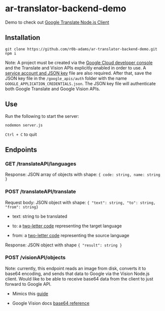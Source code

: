 # ar-translator-backend-demo

Demo to check out [Google Translate Node.js Client](https://cloud.google.com/nodejs/docs/reference/translate/latest/translate/v2.translate#_google_cloud_translate_v2_Translate_translate_member_1_)

## Installation

```
git clone https://github.com/r0b-adams/ar-translator-backend-demo.git
npm i
```

Note: A project must be created via the [Google Cloud developer console](https://cloud.google.com/translate/docs/setup) and the Translate and Vision APIs explicitly enabled in order to use. A [service account and JSON key](https://cloud.google.com/translate/docs/setup#creating_service_accounts_and_keys) file are also required. After that, save the JSON key file in the `/google_apis/auth` folder with the name `GOOGLE_APPLICATION_CREDENTIALS.json`. The JSON key file will authenticate both Google Translate and Google Vision APIs.

## Use

Run the following to start the server:

```
nodemon server.js
```

`Ctrl + C` to quit

## Endpoints

### GET /translateAPI/languages

Response: JSON array of objects with shape:
`{ code: string, name: string }`

### POST /translateAPI/translate

Request body: JSON object with shape: `{ "text": string, "to": string, "from": string}`

- text: string to be translated

- to: a [two-letter code](https://en.wikipedia.org/wiki/List_of_ISO_639-1_codes) representing the target language

- from: a [two-letter code](https://en.wikipedia.org/wiki/List_of_ISO_639-1_codes) representing the source language

Response: JSON object with shape `{ "result": string }`

### POST /visionAPI/objects

Note: currently, this endpoint reads an image from disk, converts it to base64 encoding, and sends that data to Google via the Vision Node.js client. Would like to be able to receive base64 data from the client to just forward to Google API.

- Mimics this [guide](https://cloud.google.com/vision/docs/object-localizer)

- Google Vision docs [base64 reference](https://cloud.google.com/vision/docs/base64)
